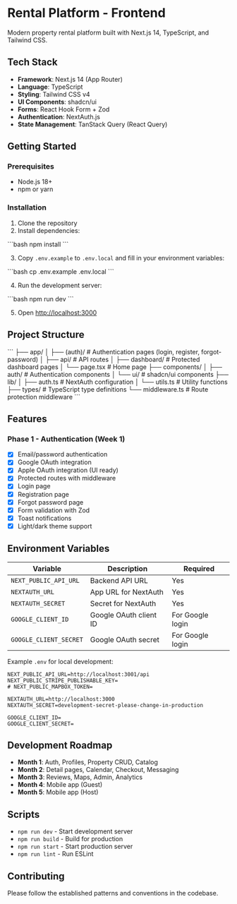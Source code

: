 # Rental Platform - Frontend

Modern property rental platform built with Next.js 14, TypeScript, and Tailwind CSS.

## Tech Stack

- **Framework**: Next.js 14 (App Router)
- **Language**: TypeScript
- **Styling**: Tailwind CSS v4
- **UI Components**: shadcn/ui
- **Forms**: React Hook Form + Zod
- **Authentication**: NextAuth.js
- **State Management**: TanStack Query (React Query)

## Getting Started

### Prerequisites

- Node.js 18+
- npm or yarn

### Installation

1. Clone the repository
2. Install dependencies:

\`\`\`bash
npm install
\`\`\`

3. Copy `.env.example` to `.env.local` and fill in your environment variables:

\`\`\`bash
cp .env.example .env.local
\`\`\`

4. Run the development server:

\`\`\`bash
npm run dev
\`\`\`

5. Open [http://localhost:3000](http://localhost:3000)

## Project Structure

\`\`\`
├── app/
│ ├── (auth)/ # Authentication pages (login, register, forgot-password)
│ ├── api/ # API routes
│ ├── dashboard/ # Protected dashboard pages
│ └── page.tsx # Home page
├── components/
│ ├── auth/ # Authentication components
│ └── ui/ # shadcn/ui components
├── lib/
│ ├── auth.ts # NextAuth configuration
│ └── utils.ts # Utility functions
├── types/ # TypeScript type definitions
└── middleware.ts # Route protection middleware
\`\`\`

## Features

### Phase 1 - Authentication (Week 1)

- [x] Email/password authentication
- [x] Google OAuth integration
- [x] Apple OAuth integration (UI ready)
- [x] Protected routes with middleware
- [x] Login page
- [x] Registration page
- [x] Forgot password page
- [x] Form validation with Zod
- [x] Toast notifications
- [x] Light/dark theme support

## Environment Variables

| Variable               | Description            | Required         |
| ---------------------- | ---------------------- | ---------------- |
| `NEXT_PUBLIC_API_URL`  | Backend API URL        | Yes              |
| `NEXTAUTH_URL`         | App URL for NextAuth   | Yes              |
| `NEXTAUTH_SECRET`      | Secret for NextAuth    | Yes              |
| `GOOGLE_CLIENT_ID`     | Google OAuth client ID | For Google login |
| `GOOGLE_CLIENT_SECRET` | Google OAuth secret    | For Google login |

Example `.env` for local development:

```
NEXT_PUBLIC_API_URL=http://localhost:3001/api
NEXT_PUBLIC_STRIPE_PUBLISHABLE_KEY=
# NEXT_PUBLIC_MAPBOX_TOKEN=

NEXTAUTH_URL=http://localhost:3000
NEXTAUTH_SECRET=development-secret-please-change-in-production

GOOGLE_CLIENT_ID=
GOOGLE_CLIENT_SECRET=
```

## Development Roadmap

- **Month 1**: Auth, Profiles, Property CRUD, Catalog
- **Month 2**: Detail pages, Calendar, Checkout, Messaging
- **Month 3**: Reviews, Maps, Admin, Analytics
- **Month 4**: Mobile app (Guest)
- **Month 5**: Mobile app (Host)

## Scripts

- `npm run dev` - Start development server
- `npm run build` - Build for production
- `npm run start` - Start production server
- `npm run lint` - Run ESLint

## Contributing

Please follow the established patterns and conventions in the codebase.
